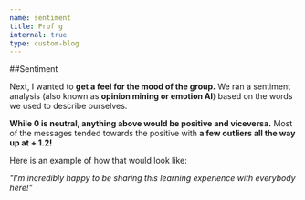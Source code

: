 ```yaml
---
name: sentiment
title: Prof g
internal: true
type: custom-blog
---
```


##Sentiment

Next, I wanted to **get a feel for the mood of the group.** We ran a sentiment analysis (also known as **opinion mining or emotion AI**) based on the words we used to describe ourselves.

**While 0 is neutral, anything above would be positive and viceversa.** Most of the messages tended towards the positive with **a few outliers all the way up at + 1.2!**

Here is an example of how that would look like:

_"I'm incredibly happy to be sharing this learning experience with everybody here!"_
